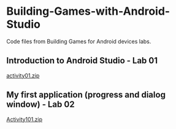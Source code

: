 # Building-Games-with-Android-Studio
Code files from Building Games for Android devices labs.

<h2>Introduction to Android Studio - Lab 01</h2>
<a href="https://github.com/markelis/Building-Games-with-Android-Studio/blob/master/activity01.zip">activity01.zip</a>
<h2>My first application (progress and dialog window) - Lab 02</h2>
<a href="https://github.com/markelis/Building-Games-with-Android-Studio/blob/master/Activity101.zip">Activity101.zip</a>
